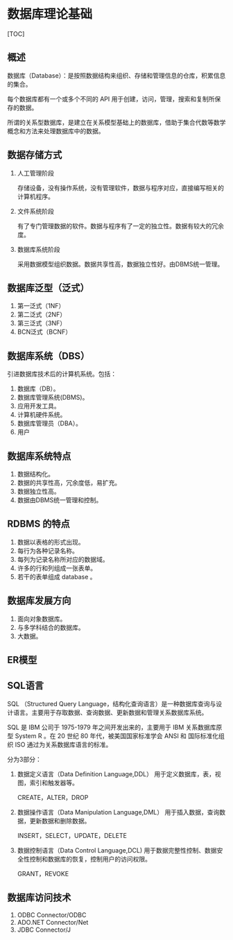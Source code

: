 # 数据库理论基础

[TOC]

## 概述

数据库（Database）：是按照数据结构来组织、存储和管理信息的仓库，积累信息的集合。

每个数据库都有一个或多个不同的 API 用于创建，访问，管理，搜索和复制所保存的数据。

所谓的关系型数据库，是建立在关系模型基础上的数据库，借助于集合代数等数学概念和方法来处理数据库中的数据。

## 数据存储方式

1. 人工管理阶段

   存储设备，没有操作系统，没有管理软件，数据与程序对应，直接编写相关的计算机程序。

2. 文件系统阶段

   有了专门管理数据的软件。数据与程序有了一定的独立性。数据有较大的冗余度。

3. 数据库系统阶段

   采用数据模型组织数据。数据共享性高，数据独立性好。由DBMS统一管理。

## 数据库泛型（泛式）
1. 第一泛式（1NF）
2. 第二泛式（2NF）
3. 第三泛式（3NF）
4. BCN泛式（BCNF）

## 数据库系统（DBS）

引进数据库技术后的计算机系统。包括：

1. 数据库（DB）。
2. 数据库管理系统(DBMS)。
3. 应用开发工具。
4. 计算机硬件系统。
5. 数据库管理员（DBA）。
6. 用户

## 数据库系统特点

1. 数据结构化。
2. 数据的共享性高，冗余度低，易扩充。
3. 数据独立性高。
4. 数据由DBMS统一管理和控制。

## RDBMS 的特点

1. 数据以表格的形式出现。
2. 每行为各种记录名称。
3. 每列为记录名称所对应的数据域。
4. 许多的行和列组成一张表单。
5. 若干的表单组成 database 。

## 数据库发展方向

1. 面向对象数据库。
2. 与多学科结合的数据库。
3. 大数据。

## ER模型



## SQL语言

SQL （Structured Query Language，结构化查询语言）是一种数据库查询与设计语言。主要用于存取数据、查询数据、更新数据和管理关系数据库系统。

SQL 是 IBM 公司于 1975-1979 年之间开发出来的，主要用于 IBM 关系数据库原型 System R 。在 20 世纪 80 年代，被美国国家标准学会 ANSI 和 国际标准化组织 ISO 通过为关系数据库语言的标准。

分为3部分：

1. 数据定义语言（Data Definition Language,DDL）
   用于定义数据库，表，视图，索引和触发器等。
   
   CREATE，ALTER，DROP
   
2. 数据操作语言（Data Manipulation Language,DML）
   用于插入数据，查询数据，更新数据和删除数据。

   INSERT，SELECT，UPDATE，DELETE

3. 数据控制语言（Data Control Language,DCL)
   用于数据完整性控制、数据安全性控制和数据库的恢复，控制用户的访问权限。

   GRANT，REVOKE

## 数据库访问技术
1. ODBC          Connector/ODBC
2. ADO.NET    Connector/Net
3. JDBC            Connector/J

